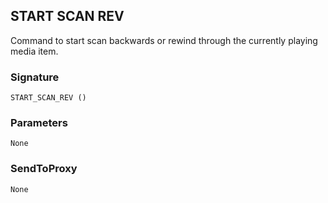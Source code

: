 ## START SCAN REV

Command to start scan backwards or rewind through the currently playing media item.


### Signature

`START_SCAN_REV ()`


### Parameters

`None`


### SendToProxy

`None`